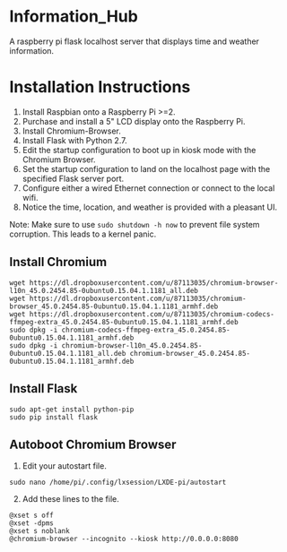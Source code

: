 # Information_Hub
A raspberry pi flask localhost server that displays time and weather information.

# Installation Instructions
1. Install Raspbian onto a Raspberry Pi >=2.
2. Purchase and install a 5" LCD display onto the Raspberry Pi.
3. Install Chromium-Browser.
4. Install Flask with Python 2.7.
5. Edit the startup configuration to boot up in kiosk mode with the Chromium Browser.
6. Set the startup configuration to land on the localhost page with the specified Flask server port.
7. Configure either a wired Ethernet connection or connect to the local wifi.
8. Notice the time, location, and weather is provided with a pleasant UI.



Note: Make sure to use `sudo shutdown -h now` to prevent file system corruption. This leads to a kernel panic.


## Install Chromium
```
wget https://dl.dropboxusercontent.com/u/87113035/chromium-browser-l10n_45.0.2454.85-0ubuntu0.15.04.1.1181_all.deb
wget https://dl.dropboxusercontent.com/u/87113035/chromium-browser_45.0.2454.85-0ubuntu0.15.04.1.1181_armhf.deb
wget https://dl.dropboxusercontent.com/u/87113035/chromium-codecs-ffmpeg-extra_45.0.2454.85-0ubuntu0.15.04.1.1181_armhf.deb
sudo dpkg -i chromium-codecs-ffmpeg-extra_45.0.2454.85-0ubuntu0.15.04.1.1181_armhf.deb
sudo dpkg -i chromium-browser-l10n_45.0.2454.85-0ubuntu0.15.04.1.1181_all.deb chromium-browser_45.0.2454.85-0ubuntu0.15.04.1.1181_armhf.deb
```

## Install Flask
```
sudo apt-get install python-pip
sudo pip install flask
```


## Autoboot Chromium Browser
1. Edit your autostart file.
```
sudo nano /home/pi/.config/lxsession/LXDE-pi/autostart
```
2. Add these lines to the file.
```
@xset s off
@xset -dpms
@xset s noblank
@chromium-browser --incognito --kiosk http://0.0.0.0:8080
```


